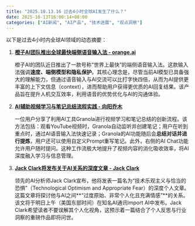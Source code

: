 ```yaml
---
title: "2025.10.13.16 过去4小时全球AI发生了什么？"
date: 2025-10-13T16:00:14+08:00
categories: ["AI新闻", "AI产品", "技术进展", "观点洞察"]
---
```


以下是过去4小时内全球AI领域的动态摘要：

1.  [**橙子AI团队推出全球最快端侧语音输入法 - orange.ai**](https://x.com/oran_ge/status/1977595348072931711)

    橙子AI的团队近日推出了一款号称“世界上最快”的端侧语音输入法。这款输入法强调**速度、端侧模型和隐私保护**。其核心理念是，尽管当前AI模型已具备强大的理解能力，但通过语音输入与AI交流可以比打字快四倍，从而为AI提供更丰富的上下文信息（context），进而帮助用户获得更优质的AI回复结果。该产品旨在提升人机交互效率，利用语音的优势优化与AI的沟通体验。

2.  [**AI辅助视频学习与笔记总结流程实践 - 向阳乔木**](https://x.com/vista8/status/1977585604897747226)

    一位用户分享了利用AI工具Granola进行视频学习和笔记总结的创新流程。该方法包括：观看YouTube视频时，Granola自动监听并创建笔记；用户在听到重点时，通过AI语音输入法快速记录；Granola的AI功能随后会**总结对话并进行提炼**，用户还可以使用自定义Prompt重写笔记。此外，右侧的AI Chat功能允许用户随时提问。这种工作流极大地提升了视频内容的消化吸收效率，将AI深度融入学习与信息管理。

3.  [**Jack Clark将发布关于AI关系的深度文章 - Jack Clark**](https://x.com/jackclarkSF/status/1977609214681108506)

    领先的AI分析师Jack Clark宣布，他将发表一篇名为“技术乐观主义与恰当的恐惧”（Technological Optimism and Appropriate Fear）的深度个人文章。这篇文章将探讨他与AI之间**“过度原始、非常个人化且充满情感”**的关系。该文将于明日上午（美国东部时间）在知名AI通讯Import AI中发布。Jack Clark希望读者不要误解其个人化视角，这预示着一篇结合了个人反思与行业洞察的重磅作品即将问世。